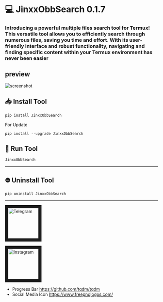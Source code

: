 # 💻 JinxxObbSearch 0.1.7
### Introducing a powerful **multiple files search tool** for Termux! This versatile tool allows you to efficiently search through numerous files, saving you time and effort. With its user-friendly interface and robust functionality, navigating and finding specific content within your Termux environment has never been easier



## preview
![screenshot](/screenshot.png)

## 📥 Install Tool
```python
pip install JinxxObbSearch
```
For Update
```python
pip install --upgrade JinxxObbSearch
```
## 🚀 Run Tool
```python
JinxxObbSearch
```
---
## ⛔ Uninstall Tool
```python
pip uninstall JinxxObbSearch
```
---


<a href="https://t.me/Jinxx6_6_real_1" target="_blank"><img src="https://www.freepnglogos.com/uploads/telegram-logo-png-0.png" 
alt="Telegram" width="100" height="100" border="10" /></a>

<a href="https://www.instagram.com/jinxx6_6/?igshid=MzNlNGNkZWQ4Mg%3D%3D" target="_blank"><img src="https://www.freepnglogos.com/uploads/512x512-logo/512x512-transparent-logo-download-instagram-logo-icon-png-transparent-image-11.png" 
alt="Instagram" width="100" height="100" border="10" /></a>

+ Progress Bar https://github.com/tqdm/tqdm
+ Social Media Icon https://www.freepnglogos.com/
